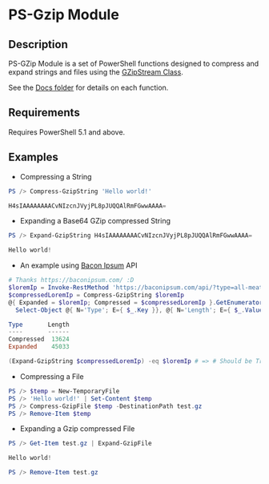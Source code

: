 # PS-Gzip Module

## Description

PS-GZip Module is a set of PowerShell functions designed to compress and expand strings and files using the [GZipStream Class](https://docs.microsoft.com/en-us/dotnet/api/system.io.compression.gzipstream).

See the [Docs folder](/PS-GZip/Docs/) for details on each function.

## Requirements

Requires PowerShell 5.1 and above.

## Examples

- Compressing a String

```powershell
PS /> Compress-GzipString 'Hello world!'

H4sIAAAAAAAACvNIzcnJVyjPL8pJUQQAlRmFGwwAAAA=
```

- Expanding a Base64 GZip compressed String

```powershell
PS /> Expand-GzipString H4sIAAAAAAAACvNIzcnJVyjPL8pJUQQAlRmFGwwAAAA=

Hello world!
```

- An example using [Bacon Ipsum](https://baconipsum.com) API

```powershell
# Thanks https://baconipsum.com/ :D
$loremIp = Invoke-RestMethod 'https://baconipsum.com/api/?type=all-meat&paras=100&start-with-lorem=1&format=text'
$compressedLoremIp = Compress-GzipString $loremIp
@{ Expanded = $loremIp; Compressed = $compressedLoremIp }.GetEnumerator() |
  Select-Object @{ N='Type'; E={ $_.Key }}, @{ N='Length'; E={ $_.Value.Length }}

Type       Length
----       ------
Compressed  13624
Expanded    45033

(Expand-GzipString $compressedLoremIp) -eq $loremIp # => # Should be True
```

- Compressing a File

```powershell
PS /> $temp = New-TemporaryFile
PS /> 'Hello world!' | Set-Content $temp
PS /> Compress-GzipFile $temp -DestinationPath test.gz
PS /> Remove-Item $temp
```

- Expanding a Gzip compressed File

```powershell
PS /> Get-Item test.gz | Expand-GzipFile

Hello world!

PS /> Remove-Item test.gz
```
